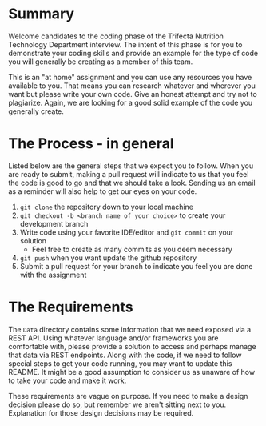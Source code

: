 # Summary
Welcome candidates to the coding phase of the Trifecta Nutrition Technology Department interview. The intent of this 
phase is for you to demonstrate your coding skills and provide an example for the type of code you will generally be
creating as a member of this team. 

This is an "at home" assignment and you can use any resources you have available to you. That means you can research
whatever and wherever you want but please write your own code. Give an honest attempt and try not to plagiarize. 
Again, we are looking for a good solid example of the code you generally create. 
# The Process - in general
Listed below are the general steps that we expect you to follow. When you are ready to submit, making a pull
request will indicate to us that you feel the code is good to go and that we should take a look. Sending us an email
as a reminder will also help to get our eyes on your code. 

1. `git clone` the repository down to your local machine
2. `git checkout -b <branch name of your choice>` to create your development branch
3. Write code using your favorite IDE/editor and `git commit` on your solution
    - Feel free to create as many commits as you deem necessary
4. `git push` when you want update the github repository
5. Submit a pull request for your branch to indicate you feel you are done with the assignment

# The Requirements
The `Data` directory contains some information that we need exposed via a REST API. Using whatever language and/or
frameworks you are comfortable with, please provide a solution to access and perhaps manage that data via REST 
endpoints. Along with the code, if we need to follow special steps to get your code running, you may want to update
this README. It might be a good assumption to consider us as unaware of how to take your code and make it work.

These requirements are vague on purpose. If you need to make a design decision please do so, but remember we aren't
sitting next to you. Explanation for those design decisions may be required.